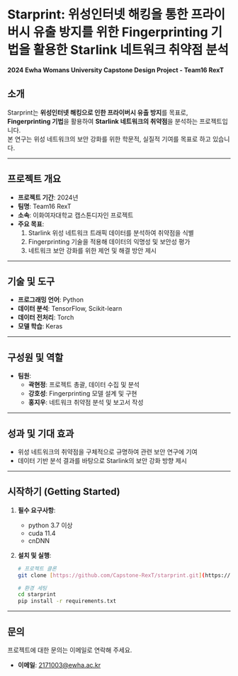 # **Starprint: 위성인터넷 해킹을 통한 프라이버시 유출 방지를 위한 Fingerprinting 기법을 활용한 Starlink 네트워크 취약점 분석**  
**2024 Ewha Womans University Capstone Design Project - Team16 RexT**


## **소개**  
Starprint는 **위성인터넷 해킹으로 인한 프라이버시 유출 방지**를 목표로, **Fingerprinting 기법**을 활용하여 **Starlink 네트워크의 취약점**을 분석하는 프로젝트입니다.  
본 연구는 위성 네트워크의 보안 강화를 위한 학문적, 실질적 기여를 목표로 하고 있습니다.  

---

## **프로젝트 개요**  
- **프로젝트 기간**: 2024년  
- **팀명**: Team16 RexT  
- **소속**: 이화여자대학교 캡스톤디자인 프로젝트  
- **주요 목표**:  
  1. Starlink 위성 네트워크 트래픽 데이터를 분석하여 취약점을 식별  
  2. Fingerprinting 기술을 적용해 데이터의 익명성 및 보안성 평가  
  3. 네트워크 보안 강화를 위한 제언 및 해결 방안 제시  

---

## **기술 및 도구**  
- **프로그래밍 언어**: Python
- **데이터 분석**: TensorFlow, Scikit-learn  
- **데이터 전처리**: Torch 
- **모델 학습**: Keras

---

## **구성원 및 역할**  
- **팀원**:  
  - **곽현정**: 프로젝트 총괄, 데이터 수집 및 분석  
  - **강호성**: Fingerprinting 모델 설계 및 구현  
  - **홍지우**: 네트워크 취약점 분석 및 보고서 작성  
---

## **성과 및 기대 효과**  
- 위성 네트워크의 취약점을 구체적으로 규명하여 관련 보안 연구에 기여  
- 데이터 기반 분석 결과를 바탕으로 Starlink의 보안 강화 방향 제시  

---

## **시작하기 (Getting Started)**  
1. **필수 요구사항**:
   - python 3.7 이상
   - cuda 11.4
   - cnDNN

3. **설치 및 실행**:  
   ```bash
   # 프로젝트 클론
   git clone [https://github.com/Capstone-RexT/starprint.git](https://github.com/Capstone-RexT/starprint)
   
   # 환경 세팅
   cd starprint
   pip install -r requirements.txt
   ```  

---

## **문의**  
프로젝트에 대한 문의는 이메일로 연락해 주세요.  
- **이메일**: 2171003@ewha.ac.kr  
